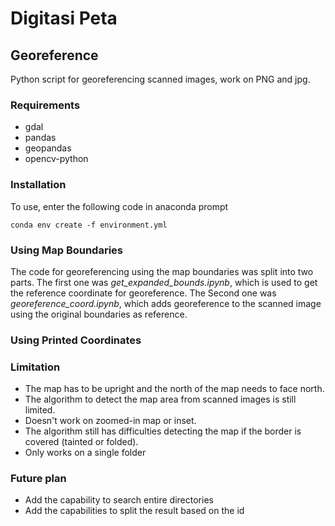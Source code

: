 # Digitasi Peta 

## Georeference 

Python script for georeferencing scanned images, work on PNG and jpg.   

### Requirements 

- gdal 
- pandas 
- geopandas 
- opencv-python 

### Installation

To use, enter the following code in anaconda prompt

```
conda env create -f environment.yml
```

### Using Map Boundaries 

The code for georeferencing using the map boundaries was split into two parts. 
The first one was *get_expanded_bounds.ipynb*, which is used to get the reference coordinate for georeference. 
The Second one was *georeference_coord.ipynb*, which adds georeference to the scanned image using the original boundaries as reference. 

### Using Printed Coordinates 

### Limitation 
  
- The map has to be upright and the north of the map needs to face north.
- The algorithm to detect the map area from scanned images is still limited. 
- Doesn't work on zoomed-in map or inset. 
- The algorithm still has difficulties detecting the map if the border is covered (tainted or folded). 
- Only works on a single folder 

### Future plan 

- Add the capability to search entire directories 
- Add the capabilities to split the result based on the id 

